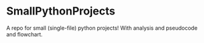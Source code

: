 # SmallPythonProjects
A repo for small (single-file) python projects! With analysis and pseudocode and flowchart.
